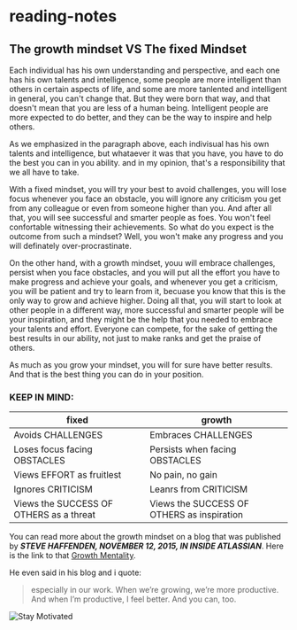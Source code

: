 # reading-notes

## The growth mindset VS The fixed Mindset

  Each individual has his own understanding and perspective, and each one has his own talents and intelligence, some people are more intelligent than others in certain aspects of life, and some are more tanlented and intelligent in general, you can't change that. But they were born that way, and that doesn't mean that you are less of a human being. Intelligent people are more expected to do better, and they can be the way to inspire and help others.


  As we emphasized in the paragraph above, each indivisual has his own talents and intelligence, but whataever it was that you have, you have to do the best you can in you ability. and in my opinion, that's a responsibility that we all have to take. 


  With a fixed mindset, you will try your best to avoid challenges, you will lose focus whenever you face an obstacle, you will ignore any criticism you get from any colleague or even from someone higher than you. And after all that, you will see successful and smarter people as foes. You won't feel confortable witnessing their achievements. So what do you expect is the outcome from such a mindset? Well, you won't make any progress and you will definately over-procrastinate.


  On the other hand, with a growth mindset, youu will embrace challenges, persist when you face obstacles, and you will put all the effort you have to make progress and achieve your goals, and whenever you get a criticism, you will be patient and try to learn from it, becuase you know that this is the only way to grow and achieve higher. Doing all that, you will start to look at other people in a different way, more successful and smarter people will be your inspiration, and they might be the help that you needed to embrace your talents and effort. Everyone can compete, for the sake of getting the best results in our ability, not just to make ranks and get the praise of others.


  As much as you grow your mindset, you will for sure have better results. And that is the best thing you can do in your position.



### KEEP IN MIND:


**fixed** | **growth**
---------------------------------------- | ----------------------------------------
Avoids CHALLENGES | Embraces CHALLENGES
Loses focus facing OBSTACLES| Persists when facing OBSTACLES
Views EFFORT as fruitlest | No pain, no gain
Ignores CRITICISM | Leanrs from CRITICISM
Views the SUCCESS OF OTHERS as a threat | Views the SUCCESS OF OTHERS as inspiration


You can read more about the growth mindset on a blog that was published by ***STEVE HAFFENDEN, NOVEMBER 12, 2015, IN INSIDE ATLASSIAN***.
Here is the link to that [Growth Mentality](https://www.atlassian.com/blog/inside-atlassian/growth-mindset).

He even said in his blog and i quote:
>especially in our work. When we’re growing, we’re more productive. And when I’m productive, I feel better. And you can, too.


![Stay Motivated](https://www.jackpetcheyfoundation.org.uk/core-assets/uploads/2019/11/Feature-image-school-planner-cropped.jpg)


